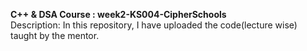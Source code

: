 **C++ & DSA Course : week2-KS004-CipherSchools**  
Description: In this repository, I have uploaded the code(lecture wise) taught by the mentor.
